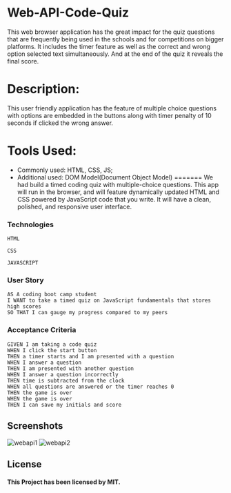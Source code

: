 # Web-API-Code-Quiz

This web browser application has the great impact for the quiz questions that are frequently being used in the schools and for competitions on bigger platforms. It includes the timer feature as well as the correct and wrong option selected text simultaneously. And at the end of the quiz it reveals the final score.
# Description:
This user friendly application has the feature of multiple choice questions with options are embedded in the buttons along with timer penalty of 10 seconds if clicked the wrong answer. 
# Tools Used:
- Commonly used: HTML, CSS, JS;
- Additional used: DOM Model(Document Object Model)
=======
We had build a timed coding quiz with multiple-choice questions. This app will run in the browser, and will feature dynamically updated HTML and CSS powered by JavaScript code that you write. It will have a clean, polished, and responsive user interface.

### Technologies
```
HTML

CSS

JAVASCRIPT
```

### User Story
```
AS A coding boot camp student
I WANT to take a timed quiz on JavaScript fundamentals that stores high scores
SO THAT I can gauge my progress compared to my peers
```
### Acceptance Criteria
```
GIVEN I am taking a code quiz
WHEN I click the start button
THEN a timer starts and I am presented with a question
WHEN I answer a question
THEN I am presented with another question
WHEN I answer a question incorrectly
THEN time is subtracted from the clock
WHEN all questions are answered or the timer reaches 0
THEN the game is over
WHEN the game is over
THEN I can save my initials and score
```

## Screenshots
![webapi1](https://user-images.githubusercontent.com/114631240/221445992-89ca331c-7ee9-41c4-9db6-7bd63534eb8e.png)
![webapi2](https://user-images.githubusercontent.com/114631240/221446001-9d68be23-ceaa-40c3-b7dc-9b0b7a12691f.png)


## License
#### This Project has been licensed by MIT.
